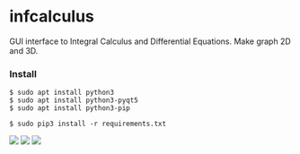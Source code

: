 # infcalculus
GUI interface to Integral Calculus and Differential Equations. Make graph 2D and 3D.

### Install
```
$ sudo apt install python3
$ sudo apt install python3-pyqt5
$ sudo apt install python3-pip 
```
```
$ sudo pip3 install -r requirements.txt
```
![](https://imgur.com/wlHV9pHl.png)
![](https://imgur.com/QNE8jrMl.png)
![](https://imgur.com/S8gq7s0l.png)
